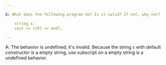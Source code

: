 ```yaml
---

Q: What does the following program do? Is it valid? If not, why not?

    string s;
    cout << s[0] << endl;

---
```


A: The behavior is undefined, it's invalid. Because the string `s` with default constructor is a empty string, use subscript on a empty string is a undefined behavior.